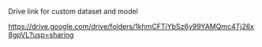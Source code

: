 Drive link for custom dataset and model


https://drive.google.com/drive/folders/1khmCFTiYbSz6y99YAMQmc4Tj26x8gpVL?usp=sharing
